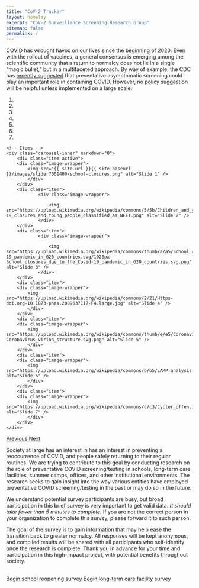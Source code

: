 ```yaml
---
title: "CoV-2 Tracker"
layout: homelay
excerpt: "CoV-2 Surveillance Screening Research Group"
sitemap: false
permalink: /
---
```


COVID has wrought havoc on our lives since the beginning of 2020. Even with the rollout of vaccines, a general consensus is emerging among the scientific community that a return to normalcy does not lie in a single “magic bullet,” but in a multifaceted approach. By way of example, the CDC has [recently suggested](https://www.axios.com/axios-event-covid-testing-322f7fe2-556a-4deb-aac6-b1056d5d1316.html) that preventative asymptomatic screening could play an important role in containing COVID.  However, no policy suggestion will be helpful unless implemented on a large scale. 

<div markdown="0" id="carousel" class="carousel slide" data-ride="carousel" data-interval="5000" data-pause="h  over" >
    <!-- Menu -->
    <ol class="carousel-indicators">
        <li data-target="#carousel" data-slide-to="0" class="active"></li>
        <li data-target="#carousel" data-slide-to="1"></li>
        <li data-target="#carousel" data-slide-to="2"></li>
        <li data-target="#carousel" data-slide-to="3"></li>
        <li data-target="#carousel" data-slide-to="4"></li>
        <li data-target="#carousel" data-slide-to="5"></li>
        <li data-target="#carousel" data-slide-to="6"></li>
    </ol>

    <!-- Items -->
    <div class="carousel-inner" markdown="0">
        <div class="item active">
        <div class="image-wrapper">
            <img src="{{ site.url }}{{ site.baseurl }}/images/slider7001400/school-closures.png" alt="Slide 1" />
            </div>
        </div>
        <div class="item">
                <div class="image-wrapper">

                    <img src="https://upload.wikimedia.org/wikipedia/commons/5/5b/Children_and_youth_out_of_school_due_to_COVID-19_closures_and_Young_people_classified_as_NEET.png" alt="Slide 2" />
                </div>
        </div>     
        <div class="item">
                <div class="image-wrapper">

                    <img src="https://upload.wikimedia.org/wikipedia/commons/thumb/a/a5/School_closures_due_to_the_Covid-19_pandemic_in_G20_countries.svg/1920px-School_closures_due_to_the_Covid-19_pandemic_in_G20_countries.svg.png" alt="Slide 3" />
                </div>
        </div> 
        <div class="item">
        <div class="image-wrapper">
            <img src="https://upload.wikimedia.org/wikipedia/commons/2/21/Https-doi.org-10.1073-pnas.2009637117-F4.large.jpg" alt="Slide 4" />
            </div>
        </div>
        <div class="item">
        <div class="image-wrapper">
            <img src="https://upload.wikimedia.org/wikipedia/commons/thumb/e/e5/Coronavirus_virion_structure.svg/1024px-Coronavirus_virion_structure.svg.png" alt="Slide 5" />
            </div>
        </div>
        <div class="item">
        <div class="image-wrapper">
            <img src="https://upload.wikimedia.org/wikipedia/commons/b/b5/LAMP_analysis_of_wastewater_%28Anal._Chem._2017%29.png" alt="Slide 6" />
            </div>
        </div>
        <div class="item">
        <div class="image-wrapper">
            <img src="https://upload.wikimedia.org/wikipedia/commons/c/c3/Cycler_offen.JPG" alt="Slide 7" />
            </div>
        </div>
    </div>
  <a class="left carousel-control" href="#carousel" role="button" data-slide="prev">
    <span class="glyphicon glyphicon-chevron-left" aria-hidden="true"></span>
    <span class="sr-only">Previous</span>
  </a>
  <a class="right carousel-control" href="#carousel" role="button" data-slide="next">
    <span class="glyphicon glyphicon-chevron-right" aria-hidden="true"></span>
    <span class="sr-only">Next</span>
  </a>
</div>

Society at large has an interest in has an interest in preventing a reoccurrence of COVID, and people safely returning to their regular routines. We are trying to contribute to this goal by conducting research on the role of preventative COVID screening/testing in schools, long-term care facilities, summer camps, offices, and other institutional environments. The research seeks to gain insight into the way various entities have employed preventative COVID screening/testing in the past or may do so in the future. 

We understand potential survey participants are busy, but broad participation in this brief survey is very important to get valid data. *It should take fewer than 5 minutes to complete.* If you are not the correct person in your organization to complete this survey, please forward it to such person.  

The goal of the survey is to gain information that may help ease the transition back to greater normalcy. All responses will be kept anonymous, and compiled results will be shared with all participants who self-identify once the research is complete. Thank you in advance for your time and participation in this high-impact project, with potential benefits throughout society. 


<br/>

<div class="survey-buttons">
<a class="take-survey-button" target="_blank" href="https://www.surveymonkey.com/r/8RRSDJZ">Begin school reopening survey</a>
<a class="take-survey-button" target="_blank" href="https://www.surveymonkey.com/r/F7MJ2QX">Begin long-term care facility survey</a>
</div>

<br/>
